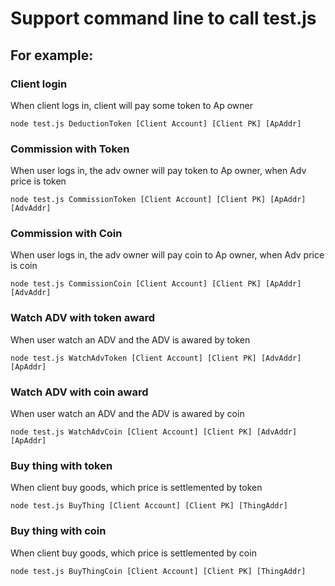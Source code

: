 # Support command line to call test.js

## For example:

### Client login

When client logs in, client will pay some token to Ap owner

```node test.js DeductionToken [Client Account] [Client PK] [ApAddr]```

### Commission with Token

When user logs in, the adv owner will pay token to Ap owner, when Adv price is token

```node test.js CommissionToken [Client Account] [Client PK] [ApAddr] [AdvAddr]```

### Commission with Coin

When user logs in, the adv owner will pay coin to Ap owner, when Adv price is coin

```node test.js CommissionCoin [Client Account] [Client PK] [ApAddr] [AdvAddr]```

### Watch ADV with token award

When user watch an ADV and the ADV is awared by token

```node test.js WatchAdvToken [Client Account] [Client PK] [AdvAddr] [ApAddr] ```

### Watch ADV with coin award

When user watch an ADV and the ADV is awared by coin

```node test.js WatchAdvCoin [Client Account] [Client PK] [AdvAddr] [ApAddr]```

### Buy thing with token

When client buy goods, which price is settlemented by token

```node test.js BuyThing [Client Account] [Client PK] [ThingAddr]```

### Buy thing with coin

When client buy goods, which price is settlemented by coin

```node test.js BuyThingCoin [Client Account] [Client PK] [ThingAddr]```
